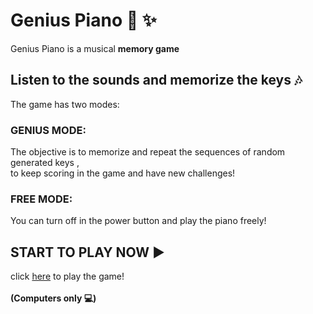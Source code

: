 <h1>Genius Piano   🎹 ✨</h1>

Genius Piano is a musical <b>memory game</b>

<h2> Listen to the sounds and memorize the keys 🎶  </h2>
The game has two modes: 
<h3>GENIUS MODE:</h3>
The objective is to memorize and repeat the sequences of random generated keys , 
<br/>
to keep scoring in the game and have new challenges!
<h3>FREE MODE:</h3>
You can turn off in the power button and play the piano freely!
<img href=""/>
<h2> START TO PLAY NOW ▶️ </h2>


click <a href="https://nathaliamaia.github.io/Genius-Piano/">here</a> to play the game!
<br/>
<br/>
<strong> (Computers only 💻)</strong>

